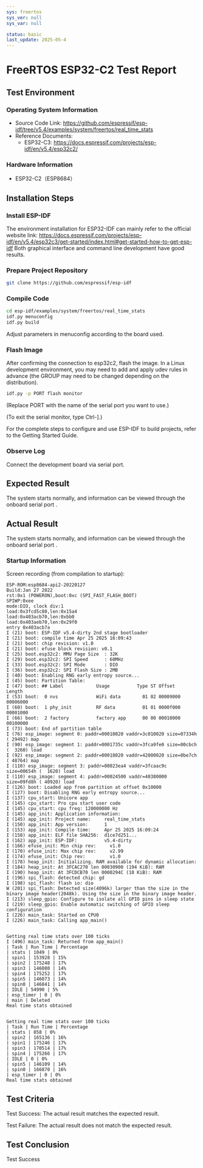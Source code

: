 ```yaml
---
sys: freertos
sys_ver: null
sys_var: null

status: basic
last_update: 2025-05-4
---
```


# FreeRTOS ESP32-C2 Test Report

## Test Environment

### Operating System Information

- Source Code Link: https://github.com/espressif/esp-idf/tree/v5.4/examples/system/freertos/real_time_stats
- Reference Documents:
  - ESP32-C3: https://docs.espressif.com/projects/esp-idf/en/v5.4/esp32c2/

### Hardware Information

- ESP32-C2（ESP8684）

## Installation Steps

### Install ESP-IDF

The environment installation for ESP32-IDF can mainly refer to the official website link:
https://docs.espressif.com/projects/esp-idf/en/v5.4/esp32c3/get-started/index.html#get-started-how-to-get-esp-idf
Both graphical interface and command line development have good results.

### Prepare Project Repository

```bash
git clone https://github.com/espressif/esp-idf
```

### Compile Code

```bash
cd esp-idf/examples/system/freertos/real_time_stats
idf.py menuconfig
idf.py build
```

Adjust parameters in menuconfig according to the board used.

### Flash Image

After confirming the connection to esp32c2, flash the image.
In a Linux development environment, you may need to add and apply udev rules in advance (the GROUP may need to be changed depending on the distribution).

```bash
idf.py -p PORT flash monitor
```

(Replace PORT with the name of the serial port you want to use.)

(To exit the serial monitor, type Ctrl-].)

For the complete steps to configure and use ESP-IDF to build projects, refer to the Getting Started Guide.

### Observe Log

Connect the development board via serial port.

## Expected Result

The system starts normally, and information can be viewed through the onboard serial port .

## Actual Result

The system starts normally, and information can be viewed through the onboard serial port .

### Startup Information

Screen recording (from compilation to startup):


```log
ESP-ROM:esp8684-api2-20220127
Build:Jan 27 2022
rst:0x1 (POWERON),boot:0xc (SPI_FAST_FLASH_BOOT)
SPIWP:0xee
mode:DIO, clock div:1
load:0x3fcd5c80,len:0x15a4
load:0x403acb70,len:0xbb0
load:0x403aeb70,len:0x29f0
entry 0x403acb7a
I (21) boot: ESP-IDF v5.4-dirty 2nd stage bootloader
I (21) boot: compile time Apr 25 2025 16:09:43
I (21) boot: chip revision: v1.0
I (21) boot: efuse block revision: v0.1
I (25) boot.esp32c2: MMU Page Size  : 32K
I (29) boot.esp32c2: SPI Speed      : 60MHz
I (33) boot.esp32c2: SPI Mode       : DIO
I (36) boot.esp32c2: SPI Flash Size : 2MB
I (40) boot: Enabling RNG early entropy source...
I (45) boot: Partition Table:
I (47) boot: ## Label            Usage          Type ST Offset   Length
I (53) boot:  0 nvs              WiFi data        01 02 00009000 00006000
I (60) boot:  1 phy_init         RF data          01 01 0000f000 00001000
I (66) boot:  2 factory          factory app      00 00 00010000 00100000
I (73) boot: End of partition table
I (76) esp_image: segment 0: paddr=00010020 vaddr=3c010020 size=07334h ( 29492) map
I (90) esp_image: segment 1: paddr=0001735c vaddr=3fca9fe0 size=00cbch (  3260) load
I (92) esp_image: segment 2: paddr=00018020 vaddr=42000020 size=0be7ch ( 48764) map
I (110) esp_image: segment 3: paddr=00023ea4 vaddr=3fcaac9c size=00654h (  1620) load
I (110) esp_image: segment 4: paddr=00024500 vaddr=40380000 size=09fd8h ( 40920) load
I (126) boot: Loaded app from partition at offset 0x10000
I (127) boot: Disabling RNG early entropy source...
I (137) cpu_start: Unicore app
I (145) cpu_start: Pro cpu start user code
I (145) cpu_start: cpu freq: 120000000 Hz
I (145) app_init: Application information:
I (145) app_init: Project name:     real_time_stats
I (150) app_init: App version:      1
I (153) app_init: Compile time:     Apr 25 2025 16:09:24
I (158) app_init: ELF file SHA256:  d1ce7d251...
I (162) app_init: ESP-IDF:          v5.4-dirty
I (166) efuse_init: Min chip rev:     v1.0
I (170) efuse_init: Max chip rev:     v2.99 
I (174) efuse_init: Chip rev:         v1.0
I (178) heap_init: Initializing. RAM available for dynamic allocation:
I (184) heap_init: At 3FCAC270 len 00030900 (194 KiB): RAM
I (190) heap_init: At 3FCDCB70 len 0000294C (10 KiB): RAM
I (196) spi_flash: detected chip: gd
I (198) spi_flash: flash io: dio
W (201) spi_flash: Detected size(4096k) larger than the size in the binary image header(2048k). Using the size in the binary image header.
I (213) sleep_gpio: Configure to isolate all GPIO pins in sleep state
I (219) sleep_gpio: Enable automatic switching of GPIO sleep configuration
I (226) main_task: Started on CPU0
I (226) main_task: Calling app_main()


Getting real time stats over 100 ticks
I (496) main_task: Returned from app_main()
| Task | Run Time | Percentage
| stats | 1049 | 0%
| spin1 | 153928 | 15%
| spin2 | 175248 | 17%
| spin3 | 146080 | 14%
| spin4 | 175252 | 17%
| spin5 | 146073 | 14%
| spin0 | 146841 | 14%
| IDLE | 54990 | 5%
| esp_timer | 0 | 0%
| main | Deleted
Real time stats obtained


Getting real time stats over 100 ticks
| Task | Run Time | Percentage
| stats | 858 | 0%
| spin2 | 165136 | 16%
| spin1 | 175246 | 17%
| spin3 | 170514 | 17%
| spin4 | 175266 | 17%
| IDLE | 0 | 0%
| spin5 | 146109 | 14%
| spin0 | 166870 | 16%
| esp_timer | 0 | 0%
Real time stats obtained

```

## Test Criteria

Test Success: The actual result matches the expected result.

Test Failure: The actual result does not match the expected result.

## Test Conclusion

Test Success
